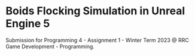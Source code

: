 # Boids Flocking Simulation in Unreal Engine 5

Submission for Programming 4 - Assignment 1 - Winter Term 2023 @ RRC Game Development - Programming.
